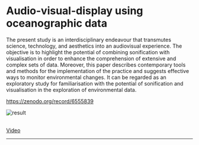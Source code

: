 # Audio-visual-display using oceanographic data

The present study is an interdisciplinary endeavour that transmutes science, technology, and aesthetics into an audiovisual experience. The objective is to highlight the potential of combining sonification with visualisation in order to enhance the comprehension of extensive and complex sets of data. Moreover, this paper describes contemporary tools and methods for the implementation of the practice and suggests effective ways to monitor environmental changes. It can be regarded as an exploratory study for familiarisation with the potential of sonification and visualisation in the exploration of environmental data.

https://zenodo.org/record/6555839

![result](https://github.com/JasonSKK/sonifying-and-visualising-sea-wave-datasets/blob/master/result.png?raw=true)
<br />
<br />

[Video](https://vimeo.com/698105264)

***
